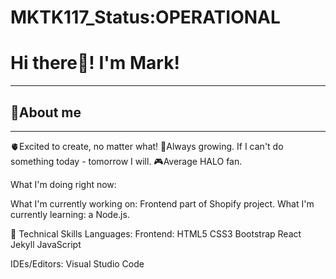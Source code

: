 # MKTK117_Status:OPERATIONAL

<h1>Hi there👋! I'm Mark!</h1>
<hr/>
<h2>👾About me</h2>
<hr/>

🫀Excited to create, no matter what!
🐡Always growing. If I can't do something today - tomorrow I will.
🎮Average HALO fan.

What I'm doing right now:

What I'm currently working on: Frontend part of Shopify project.
What I'm currently learning: a Node.js.

💼 Technical Skills
Languages:
Frontend: HTML5 CSS3 Bootstrap React Jekyll JavaScript

IDEs/Editors: Visual Studio Code 




